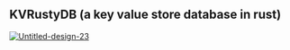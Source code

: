 ## KVRustyDB (a key value store database in rust)

<a href="https://ibb.co/Vcdm1sMD"><img src="https://i.ibb.co/39wz3nSW/Untitled-design-23.png" alt="Untitled-design-23" border="0"></a>
